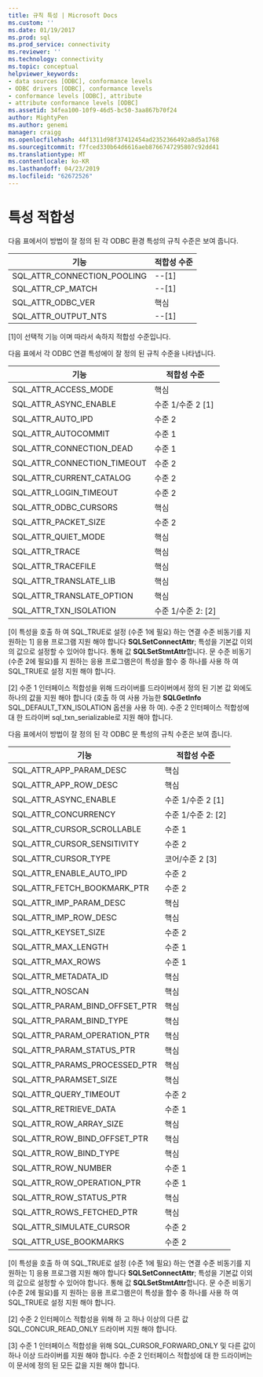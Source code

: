 ```yaml
---
title: 규칙 특성 | Microsoft Docs
ms.custom: ''
ms.date: 01/19/2017
ms.prod: sql
ms.prod_service: connectivity
ms.reviewer: ''
ms.technology: connectivity
ms.topic: conceptual
helpviewer_keywords:
- data sources [ODBC], conformance levels
- ODBC drivers [ODBC], conformance levels
- conformance levels [ODBC], attribute
- attribute conformance levels [ODBC]
ms.assetid: 34fea100-10f9-46d5-bc50-3aa867b70f24
author: MightyPen
ms.author: genemi
manager: craigg
ms.openlocfilehash: 44f1311d98f37412454ad2352366492a8d5a1768
ms.sourcegitcommit: f7fced330b64d6616aeb8766747295807c92dd41
ms.translationtype: MT
ms.contentlocale: ko-KR
ms.lasthandoff: 04/23/2019
ms.locfileid: "62672526"
---
```

# <a name="attribute-conformance"></a>특성 적합성
다음 표에서이 방법이 잘 정의 된 각 ODBC 환경 특성의 규칙 수준은 보여 줍니다.  
  
|기능|적합성 수준|  
|--------------|-----------------------|  
|SQL_ATTR_CONNECTION_POOLING|--[1]|  
|SQL_ATTR_CP_MATCH|--[1]|  
|SQL_ATTR_ODBC_VER|핵심|  
|SQL_ATTR_OUTPUT_NTS|--[1]|  
  
 [1]이 선택적 기능 이며 따라서 속하지 적합성 수준입니다.  
  
 다음 표에서 각 ODBC 연결 특성에이 잘 정의 된 규칙 수준을 나타냅니다.  
  
|기능|적합성 수준|  
|--------------|-----------------------|  
|SQL_ATTR_ACCESS_MODE|핵심|  
|SQL_ATTR_ASYNC_ENABLE|수준 1/수준 2 [1]|  
|SQL_ATTR_AUTO_IPD|수준 2|  
|SQL_ATTR_AUTOCOMMIT|수준 1|  
|SQL_ATTR_CONNECTION_DEAD|수준 1|  
|SQL_ATTR_CONNECTION_TIMEOUT|수준 2|  
|SQL_ATTR_CURRENT_CATALOG|수준 2|  
|SQL_ATTR_LOGIN_TIMEOUT|수준 2|  
|SQL_ATTR_ODBC_CURSORS|핵심|  
|SQL_ATTR_PACKET_SIZE|수준 2|  
|SQL_ATTR_QUIET_MODE|핵심|  
|SQL_ATTR_TRACE|핵심|  
|SQL_ATTR_TRACEFILE|핵심|  
|SQL_ATTR_TRANSLATE_LIB|핵심|  
|SQL_ATTR_TRANSLATE_OPTION|핵심|  
|SQL_ATTR_TXN_ISOLATION|수준 1/수준 2: [2]|  
  
 [이 특성을 호출 하 여 SQL_TRUE로 설정 (수준 1에 필요) 하는 연결 수준 비동기를 지 원하는 1] 응용 프로그램 지원 해야 합니다 **SQLSetConnectAttr**; 특성을 기본값 이외의 값으로 설정할 수 있어야 합니다. 통해 값 **SQLSetStmtAttr**합니다. 문 수준 비동기 (수준 2에 필요)를 지 원하는 응용 프로그램은이 특성을 함수 중 하나를 사용 하 여 SQL_TRUE로 설정 지원 해야 합니다.  
  
 [2] 수준 1 인터페이스 적합성을 위해 드라이버를 드라이버에서 정의 된 기본 값 외에도 하나의 값을 지원 해야 합니다 (호출 하 여 사용 가능한 **SQLGetInfo** SQL_DEFAULT_TXN_ISOLATION 옵션을 사용 하 여). 수준 2 인터페이스 적합성에 대 한 드라이버 sql_txn_serializable로 지원 해야 합니다.  
  
 다음 표에서이 방법이 잘 정의 된 각 ODBC 문 특성의 규칙 수준은 보여 줍니다.  
  
|기능|적합성 수준|  
|--------------|-----------------------|  
|SQL_ATTR_APP_PARAM_DESC|핵심|  
|SQL_ATTR_APP_ROW_DESC|핵심|  
|SQL_ATTR_ASYNC_ENABLE|수준 1/수준 2 [1]|  
|SQL_ATTR_CONCURRENCY|수준 1/수준 2: [2]|  
|SQL_ATTR_CURSOR_SCROLLABLE|수준 1|  
|SQL_ATTR_CURSOR_SENSITIVITY|수준 2|  
|SQL_ATTR_CURSOR_TYPE|코어/수준 2 [3]|  
|SQL_ATTR_ENABLE_AUTO_IPD|수준 2|  
|SQL_ATTR_FETCH_BOOKMARK_PTR|수준 2|  
|SQL_ATTR_IMP_PARAM_DESC|핵심|  
|SQL_ATTR_IMP_ROW_DESC|핵심|  
|SQL_ATTR_KEYSET_SIZE|수준 2|  
|SQL_ATTR_MAX_LENGTH|수준 1|  
|SQL_ATTR_MAX_ROWS|수준 1|  
|SQL_ATTR_METADATA_ID|핵심|  
|SQL_ATTR_NOSCAN|핵심|  
|SQL_ATTR_PARAM_BIND_OFFSET_PTR|핵심|  
|SQL_ATTR_PARAM_BIND_TYPE|핵심|  
|SQL_ATTR_PARAM_OPERATION_PTR|핵심|  
|SQL_ATTR_PARAM_STATUS_PTR|핵심|  
|SQL_ATTR_PARAMS_PROCESSED_PTR|핵심|  
|SQL_ATTR_PARAMSET_SIZE|핵심|  
|SQL_ATTR_QUERY_TIMEOUT|수준 2|  
|SQL_ATTR_RETRIEVE_DATA|수준 1|  
|SQL_ATTR_ROW_ARRAY_SIZE|핵심|  
|SQL_ATTR_ROW_BIND_OFFSET_PTR|핵심|  
|SQL_ATTR_ROW_BIND_TYPE|핵심|  
|SQL_ATTR_ROW_NUMBER|수준 1|  
|SQL_ATTR_ROW_OPERATION_PTR|수준 1|  
|SQL_ATTR_ROW_STATUS_PTR|핵심|  
|SQL_ATTR_ROWS_FETCHED_PTR|핵심|  
|SQL_ATTR_SIMULATE_CURSOR|수준 2|  
|SQL_ATTR_USE_BOOKMARKS|수준 2|  
  
 [이 특성을 호출 하 여 SQL_TRUE로 설정 (수준 1에 필요) 하는 연결 수준 비동기를 지 원하는 1] 응용 프로그램 지원 해야 합니다 **SQLSetConnectAttr**; 특성을 기본값 이외의 값으로 설정할 수 있어야 합니다. 통해 값 **SQLSetStmtAttr**합니다. 문 수준 비동기 (수준 2에 필요)를 지 원하는 응용 프로그램은이 특성을 함수 중 하나를 사용 하 여 SQL_TRUE로 설정 지원 해야 합니다.  
  
 [2] 수준 2 인터페이스 적합성을 위해 하 고 하나 이상의 다른 값 SQL_CONCUR_READ_ONLY 드라이버 지원 해야 합니다.  
  
 [3] 수준 1 인터페이스 적합성을 위해 SQL_CURSOR_FORWARD_ONLY 및 다른 값이 하나 이상 드라이버를 지원 해야 합니다. 수준 2 인터페이스 적합성에 대 한 드라이버는이 문서에 정의 된 모든 값을 지원 해야 합니다.
